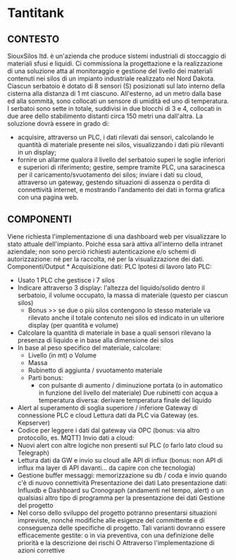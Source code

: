 # Tantitank #

## CONTESTO ##
SiouxSilos Itd. è un'azienda che produce sistemi industriali di stoccaggio di materiali sfusi e liquidi. Ci commissiona la progettazione e la realizzazione di una soluzione atta al monitoraggio e gestione del livello dei materiali contenuti nei silos di un impianto industriale realizzato nel Nord Dakota. Ciascun serbatoio è dotato di 8 sensori (S) posizionati sul lato interno della cisterna alla distanza di 1 mt ciascuno. All'esterno, ad un metro dalla base ed alla sommità, sono collocati un sensore di umidità ed uno di temperatura. I serbatoi sono sette in totale, suddivisi in due blocchi di 3 e 4, collocati in due aree dello stabilimento distanti circa 150 metri una dall'altra. 
La soluzione dovrà essere in grado di: 
* acquisire, attraverso un PLC, i dati rilevati dai sensori, calcolando le quantità di materiale presente 
nei silos, visualizzando i dati più rilevanti in un display; 
* fornire un allarme qualora il livello del serbatoio superi le soglie inferiori e superiori di riferimento; 
gestire, sempre tramite PLC, una saracinesca per il caricamento/svuotamento dei silos; inviare i dati su cloud, attraverso un gateway, gestendo situazioni di assenza o perdita di connettività internet, e mostrando l'andamento dei dati in forma grafica con una pagina web. 

## COMPONENTI ##
Viene richiesta l'implementazione di una dashboard web per visualizzare lo stato attuale dell'impianto. Poiché essa sarà attiva all'interno della intranet aziendale; non sono perciò richiesti autenticazione e/o schemi di autorizzazione: né per la raccolta, né per la visualizzazione dei dati. 
Componenti/Output * 
Acquisizione dati: PLC Ipotesi di lavoro lato PLC: 
* Usato 1 PLC che gestisce i 7 silos 
* Indicare attraverso 3 display: l'altezza del liquido/solido dentro il serbatoio, il volume occupato, la massa di materiale (questo per ciascun silos)
  * Bonus >> se due o più silos contengono lo stesso materiale va rilevato anche il totale 
  contenuto nei silos ed indicato in un ulteriore display (per quantità e volume) 
* Calcolare la quantità di materiale in base a quali sensori rilevano la presenza di liquido e in base alla 
dimensione dei silos 
* In base al peso specifico del materiale, calcolare: 
  - Livello (in mt) o Volume 
  - Massa 
  * Rubinetto di aggiunta / svuotamento materiale 
  * Parti bonus: 
    * con pulsante di aumento / diminuzione portata (o in automatico in funzione del livello del materiale) Due rubinetti con acqua a temperatura diversa: derivare temperatura finale del 
    liquido 
* Alert al superamento di soglia superiore / inferiore 
Gateway di connessione PLC e cloud Lettura dati da PLC via Gateway (es. Kepserver) 
* Codice per leggere i dati dal gateway via OPC (bonus: via altro protocollo, es. MQTT) 
Invio dati a cloud: 
* Nuovi alert con altre logiche non presenti sul PLC (o farlo lato cloud su Telegraph) 
* Lettura dati da GW e invio su cloud alle API di influx (bonus: non API di influx ma layer di API 
davanti... da capire con che tecnologia) 
* Gestione buffer messaggi: memorizzazione su db / coda e invio quando c'è di nuovo connettività 
Presentazione dei dati Lato presentazione dati: 
Influxdb e Dashboard su Cronograph (andamenti nel tempo, alert) o un qualsiasi altro tipo di programma per la presentazione dei dati 
Gestione del progetto 
* Nel corso dello sviluppo del progetto potranno presentarsi situazioni impreviste, nonché modifiche 
alle esigenze del committente e di conseguenza delle specifiche di progetto. Tali varianti dovranno essere efficacemente gestite: 
o in via preventiva, con una definizione delle priorità e la descrizione dei rischi O Attraverso l'implementazione di azioni correttive 